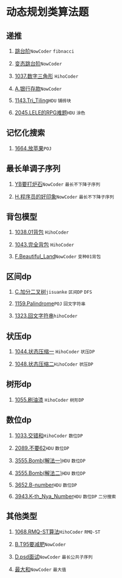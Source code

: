 # 动态规划类算法题

## 递推

1. [跳台阶](https://github.com/faxinwang/OJ_NowCoder/blob/master/%E5%89%91%E6%8C%87offer%E7%BC%96%E7%A8%8B%E9%A2%98/8.%E8%B7%B3%E5%8F%B0%E9%98%B6.cpp)`NowCoder` `fibnacci`

2. [变态跳台阶](https://github.com/faxinwang/OJ_NowCoder/blob/master/%E5%89%91%E6%8C%87offer%E7%BC%96%E7%A8%8B%E9%A2%98/9.%E5%8F%98%E6%80%81%E8%B7%B3%E5%8F%B0%E9%98%B6.cpp)`NowCoder`

3. [1037.数字三角形](https://github.com/faxinwang/HihoCoder/blob/master/dp/1037.%E6%95%B0%E5%AD%97%E4%B8%89%E8%A7%92%E5%BD%A2.cpp) `HihoCoder`

4. [A.银行存款](https://github.com/faxinwang/OJ_NowCoder/blob/master/%E7%AB%9E%E8%B5%9B/79/A.%E9%93%B6%E8%A1%8C%E5%AD%98%E6%AC%BE.cpp)`NowCoder`

5. [1143.Tri_Tiling](https://github.com/faxinwang/OJ_HDU/blob/master/dp/1143.Tri_Tiling.cpp)`HDU` `铺砖块`

6. [2045.LELE的RPG难题](https://github.com/faxinwang/OJ_HDU/blob/master/dp/2045.LELE的RPG难题.cpp)`HDU` `涂色`

## 记忆化搜索

1. [1664.放苹果](https://github.com/faxinwang/OJ_POJ/tree/master/dp/1664.放苹果.cpp)`POJ`

## 最长单调子序列

1. [YB要打炉石](https://github.com/faxinwang/OJ_NowCoder/blob/master/%E7%AB%9E%E8%B5%9B/2018%E5%B9%B4%E5%85%A8%E5%9B%BD%E5%A4%9A%E6%A0%A1%E7%AE%97%E6%B3%95%E5%AF%92%E5%81%87%E8%AE%AD%E7%BB%83%E8%90%A5%E7%BB%83%E4%B9%A0%E8%B5%9B/%E7%AC%AC%E4%BA%8C%E5%9C%BA/D.cpp)`NowCoder` `最长不下降子序列`

2. [H.程序员的好印象](https://github.com/faxinwang/OJ_NowCoder/tree/master/contest/118/H.程序员的好印象.cpp)`NowCoder` `最长不下降子序列`

## 背包模型

1. [1038.01背包](https://github.com/faxinwang/HihoCoder/blob/master/dp/1038.01%E8%83%8C%E5%8C%85.cpp) `HihoCoder`

2. [1043.完全背包](https://github.com/faxinwang/HihoCoder/blob/master/dp/1043.%E5%AE%8C%E5%85%A8%E8%83%8C%E5%8C%85.cpp) `HihoCoder`

3. [F.Beautiful_Land](https://github.com/faxinwang/OJ_NowCoder/tree/master/contest/119/F.Beautiful_Land.cpp)`NowCoder` `变种01背包`

## 区间dp

1. [C.加分二叉树](https://github.com/faxinwang/OJ_jisuanke/blob/master/contest/1215/C.加分二叉树.cpp)`jisuanke` `区间DP` `DFS`

2. [1159.Palindrome](https://github.com/faxinwang/OJ_POJ/tree/master/dp/1159.Palindrome.cpp)`POJ` `回文字符串`

3. [1323.回文字符串](https://github.com/faxinwang/HihoCoder/tree/master/dp/1323.回文字符串.cpp)`hihoCoder`

## 状压dp

1. [1044.状态压缩一](https://github.com/faxinwang/HihoCoder/blob/master/dp/1044.%E7%8A%B6%E6%80%81%E5%8E%8B%E7%BC%A9%E4%B8%80.cpp) `HihoCoder` `状压DP`

2. [1048.状态压缩二](https://github.com/faxinwang/HihoCoder/blob/master/dp/1048.%E7%8A%B6%E6%80%81%E5%8E%8B%E7%BC%A9%E4%BA%8C.cpp)`HihoCoder` `状压DP`

## 树形dp

1. [1055.刷油漆](https://github.com/faxinwang/HihoCoder/blob/master/dp/1055.%E5%88%B7%E6%B2%B9%E6%BC%86.cpp) `HihoCoder` `树形DP`

## 数位dp

1. [1033.交错和](https://github.com/faxinwang/HihoCoder/blob/master/dp/1033.交错和.cpp)`HihoCoder` `数位DP`

2. [2089.不要62](https://github.com/faxinwang/OJ_HDU/blob/master/dp/2089.不要62.cpp)`HDU` `数位DP`

3. [3555.Bomb(解法一)](https://github.com/faxinwang/OJ_HDU/blob/master/dp/3555.Bomb(解法一).cpp)`HDU` `数位DP`

4. [3555.Bomb(解法二)](https://github.com/faxinwang/OJ_HDU/blob/master/dp/3555.Bomb(解法二).cpp)`HDU` `数位DP`

5. [3652.B-number](https://github.com/faxinwang/OJ_HDU/blob/master/dp/3652.B-number.cpp)`HDU` `数位DP`

6. [3943.K-th_Nya_Number](https://github.com/faxinwang/OJ_HDU/blob/master/dp/3943.K-th_Nya_Number.cpp)`HDU` `数位DP` `二分搜索`

## 其他类型

1. [1068.RMQ-ST算法](https://github.com/faxinwang/HihoCoder/blob/master/dp/1068.RMQ-ST%E7%AE%97%E6%B3%95.cpp)`HihoCoder` `RMQ-ST`

2. [B.T95要减肥](https://github.com/faxinwang/OJ_NowCoder/blob/master/%E7%AB%9E%E8%B5%9B/79/B.T95%E8%A6%81%E5%87%8F%E8%82%A5.cpp)`NowCoder`

3. [D.psd面试](https://github.com/faxinwang/OJ_NowCoder/blob/master/%E7%AB%9E%E8%B5%9B/90/D.psd%E9%9D%A2%E8%AF%95.cpp)`NowCoder` `最长公共子序列`

4. [最大和](https://github.com/faxinwang/OJ_NowCoder/blob/master/%E5%85%AC%E5%8F%B8%E7%9C%9F%E9%A2%98/2017%E7%BD%91%E6%98%93%E6%B8%B8%E6%88%8F%E9%9B%B7%E7%81%AB%E7%9B%98%E5%8F%A4%E5%AE%9E%E4%B9%A0%E7%94%9F%E6%8B%9B%E8%81%98%E7%AC%94%E8%AF%95%E7%9C%9F%E9%A2%98/2%E6%9C%80%E5%A4%A7%E5%92%8C.cpp)`NowCoder` `最大值`